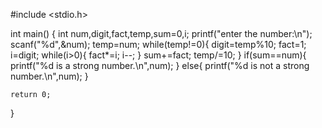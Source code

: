 
#include <stdio.h>

int main()
{
    int num,digit,fact,temp,sum=0,i;
    printf("enter the number:\n");
    scanf("%d",&num);
    temp=num;
    while(temp!=0){
        digit=temp%10;
        fact=1;
        i=digit;
        while(i>0){
            fact*=i;
            i--;
        }
        sum+=fact;
        temp/=10;
    }
    if(sum==num){
        printf("%d is a strong number.\n",num);
    }
    else{
        printf("%d is not a strong number.\n",num);
    }

    return 0;
}
